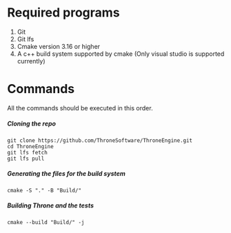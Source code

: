 # Required programs
1. Git
2. Git lfs
3. Cmake version 3.16 or higher
4. A c++ build system supported by cmake (Only visual studio is supported currently)

# Commands
All the commands should be executed in this order.
##### Cloning the repo
```
git clone https://github.com/ThroneSoftware/ThroneEngine.git
cd ThroneEngine
git lfs fetch
git lfs pull
```
##### Generating the files for the build system
```
cmake -S "." -B "Build/"
```
##### Building Throne and the tests
```
cmake --build "Build/" -j
```
